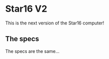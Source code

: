 # Star16 V2 # 
  This is the next version of the Star16 computer!
## The specs ##
  The specs are the same...

